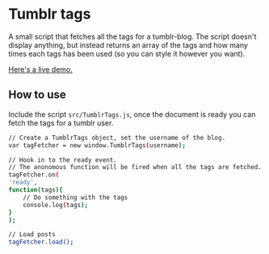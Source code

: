# Tumblr tags

A small script that fetches all the tags for a tumblr-blog. The script doesn't display anything, but instead returns an array of the tags and how many times each tags has been used (so you can style it however you want).

[Here's a live demo.][1]

## How to use

Include the script ```src/TumblrTags.js```, once the document is ready you can fetch the tags for a tumblr user.

```sh
// Create a TumblrTags object, set the username of the blog.
var tagFetcher = new window.TumblrTags(username);

// Hook in to the ready event.
// The anonomous function will be fired when all the tags are fetched.
tagFetcher.on(
'ready',
function(tags){
    // Do something with the tags
    console.log(tags);
}
);

// Load posts
tagFetcher.load();
```

[1]: http://rawgit.com/beije/tumblr-tags/master/example/index.html
